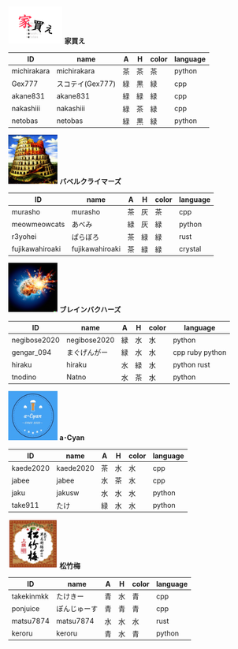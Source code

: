 <img src="./team1.png" height="75" width="110">
<strong>家買え</strong>

|ID|name|A|H|color|language|
|-|-|-|-|-|-|
|michirakara|michirakara|茶|茶|茶|python|
|Gex777|スコテイ(Gex777)|緑|黒|緑|cpp|	
|akane831|akane831|緑|緑|緑|cpp|
|nakashiii|nakashiii|緑|茶|緑|cpp|
|netobas|netobas|緑|黒|緑|python|


<img src="./team2.jpg" height="100" width="100">
<strong>バベルクライマーズ</strong>


|ID|name|A|H|color|language|
|-|-|-|-|-|-|
|murasho|murasho|茶|灰|茶|cpp|
|meowmeowcats|あべみ|緑|灰|緑|python|
|r3yohei|ぱらぼろ|茶|緑|緑|rust|
|fujikawahiroaki|fujikawahiroaki|茶|緑|緑|crystal


<img src="./team3.png" height="100" width="100">
<strong>ブレインバクハーズ</strong>

|ID|name|A|H|color|language|
|-|-|-|-|-|-|
|negibose2020|negibose2020|緑|	水|	水	|python|
|gengar_094|まぐげんがー|緑|	水|	水	|cpp ruby python|
|hiraku|hiraku|水|	緑|	水	|python rust|
|tnodino|Natno|水|	茶|	水	|python|

<img src="./team4.jpg" height="100" width="100">
<strong>a･Cyan</strong>


|ID|name|A|H|color|language|
|-|-|-|-|-|-|
|kaede2020|kaede2020|茶|	水|	水|	cpp|
|jabee	  |jabee|水|	茶|	水|	cpp|
|jaku	  |jakusw|水|	水|	水|	python|
|take911  |たけ|緑|	水|	水|	python|

<img src="./team5.jpg" height="100" width="100">
<strong>松竹梅</strong>


|ID|name|A|H|color|language|
|-|-|-|-|-|-|
|takekinmkk	|たけきー|青|水|青|	cpp|
|ponjuice	|ぽんじゅーす|青|青|青|	cpp|
|matsu7874	|matsu7874|水|水|水|	rust|
|keroru	    |keroru|青|水|青|	python|